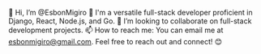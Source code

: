 👋 Hi, I’m @EsbonMigiro
🌱 I'm a versatile full-stack developer proficient in Django, React, Node.js, and Go.
💞️ I’m looking to collaborate on full-stack development projects.
📫 How to reach me: You can email me at esbonmigiro@gmail.com.
Feel free to reach out and connect! 😊

<!---
EsbonMigiro/EsbonMigiro is a ✨ special ✨ repository because its `README.md` (this file) appears on your GitHub profile.
You can click the Preview link to take a look at your changes.
--->

